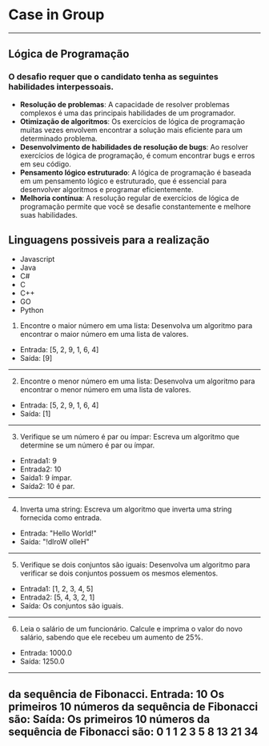 # Case in Group
---
## Lógica de Programação
### O desafio requer que o candidato tenha as seguintes habilidades interpessoais.
- **Resolução de problemas**: A capacidade de resolver problemas complexos é uma das principais habilidades de um programador.
- **Otimização de algoritmos**: Os exercícios de lógica de programação muitas vezes envolvem encontrar a solução mais eficiente para um determinado problema.
- **Desenvolvimento de habilidades de resolução de bugs**: Ao resolver exercícios de lógica de programação, é comum encontrar bugs e erros em seu código.
- **Pensamento lógico estruturado**: A lógica de programação é baseada em um pensamento lógico e estruturado, que é essencial para desenvolver algoritmos e programar eficientemente.
- **Melhoria contínua**: A resolução regular de exercícios de lógica de programação permite que você se desafie constantemente e melhore suas habilidades.
## Linguagens possiveis para a realização
- Javascript
- Java
- C#
- C
- C++
- GO
- Python

1.  Encontre o maior número em uma lista: Desenvolva um algoritmo para encontrar o maior número em uma lista de valores. 
- Entrada: [5, 2, 9, 1, 6, 4]
- Saída: [9]
---
2.  Encontre o menor número em uma lista: Desenvolva um algoritmo para encontrar o menor número em uma lista de valores.
- Entrada: [5, 2, 9, 1, 6, 4]
- Saída: [1]
---
3.  Verifique se um número é par ou ímpar: Escreva um algoritmo que determine se um número é par ou ímpar.
- Entrada1: 9
- Entrada2: 10
- Saída1: 9 ímpar.
- Saída2: 10 é par.
---
4.  Inverta uma string: Escreva um algoritmo que inverta uma string fornecida como entrada.
- Entrada: "Hello World!"
- Saída: "!dlroW olleH"
---
5. Verifique se dois conjuntos são iguais: Desenvolva um algoritmo para verificar se dois conjuntos possuem os mesmos elementos.
- Entrada1: [1, 2, 3, 4, 5]
- Entrada2: [5, 4, 3, 2, 1]
- Saída: Os conjuntos são iguais.
---
6. Leia o salário de um funcionário. Calcule e imprima o valor do novo salário, sabendo que ele recebeu um aumento de 25%.
- Entrada: 1000.0
- Saída: 1250.0
---
 da sequência de Fibonacci.
Entrada: 10
Os primeiros 10 números da sequência de Fibonacci são:
Saída: Os primeiros 10 números da sequência de Fibonacci são: 0 1 1 2 3 5 8 13 21 34
--------------------------------------------------
```
